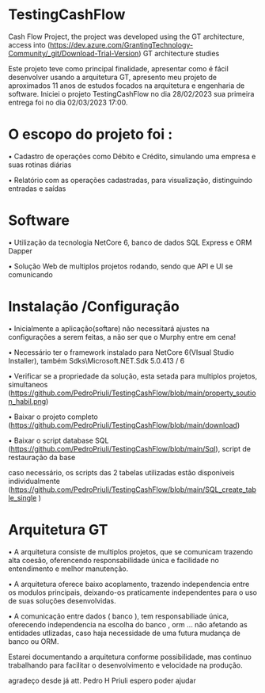 # TestingCashFlow
Cash Flow Project, the project was developed using the GT architecture, access into (https://dev.azure.com/GrantingTechnology-Community/_git/Download-Trial-Version) GT architecture studies

Este projeto teve como principal finalidade, apresentar como é fácil desenvolver usando a arquitetura GT, apresento meu projeto de aproximados 11 anos de estudos focados na arquitetura e engenharia de software.
Iniciei o projeto TestingCashFlow no dia 28/02/2023 sua primeira entrega foi no dia 02/03/2023 17:00.

# O escopo do projeto foi :

• Cadastro de operações como Débito e Crédito, simulando uma empresa e suas rotinas diárias

• Relatório com as operações cadastradas, para visualização, distinguindo entradas e saídas

# Software

• Utilização da tecnologia NetCore 6, banco de dados SQL Express e ORM Dapper

• Solução Web de multiplos projetos rodando, sendo que API e UI se comunicando 

# Instalação /Configuração

• Inicialmente a aplicação(softare) não necessitará ajustes na configurações a serem feitas, a não ser que o Murphy entre em cena!

• Necessário ter o framework instalado para NetCore 6(VIsual Studio Installer), também Sdks\Microsoft.NET.Sdk 5.0.413 / 6

• Verificar se a propriedade da solução, esta setada para multiplos projetos, simultaneos (https://github.com/PedroPriuli/TestingCashFlow/blob/main/property_soution_habil.png)

• Baixar o projeto completo (https://github.com/PedroPriuli/TestingCashFlow/blob/main/download) 

• Baixar o script database SQL (https://github.com/PedroPriuli/TestingCashFlow/blob/main/Sql), script de restauração da base

caso necessário, os scripts das 2 tabelas utilizadas estão disponiveis individualmente (https://github.com/PedroPriuli/TestingCashFlow/blob/main/SQL_create_table_single )

# Arquitetura GT

• A arquitetura consiste de multiplos projetos, que se comunicam trazendo alta coesão, oferencendo responsabilidade única e facilidade no entendimento e melhor manutenção. 

• A arquitetura oferece baixo acoplamento, trazendo independencia entre os modulos principais, deixando-os praticamente independentes para o uso de suas soluções desenvolvidas. 

• A comunicação entre dados ( banco ), tem responsabiliade única, oferecendo independencia na escolha do banco , orm ... não afetando as entidades utlizadas, caso haja necessidade de uma futura mudança de banco ou ORM.

Estarei documentando a arquitetura conforme possibilidade, mas continuo trabalhando para facilitar o desenvolvimento e velocidade na produção.

agradeço desde já
att. Pedro H Priuli
espero poder ajudar

